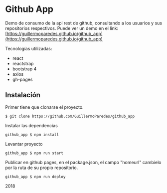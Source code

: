 # Github App

Demo de consumo de la api rest de github, consultando a los usuarios y sus repositorios respectivos.
Puede ver un demo en el link: [https://guillermoparedes.github.io/github_app](https://guillermoparedes.github.io/github_app)

Tecnologías utilizadas:

- react
- reactstrap
- bootstrap 4
- axios
- gh-pages

## Instalación

Primer tiene que clonarse el proyecto.

```ssh
$ git clone https://github.com/GuillermoParedes/github_app
```

Instalar las dependencias

```ssh
github_app $ npm install
```

Levantar proyecto

```ssh
github_app $ npm run start
```

Publicar en github pages, en el package.json, el campo "homeurl" cambielo por la ruta de su propio repositorio.

```ssh
github_app $ npm run deploy
```

2018

